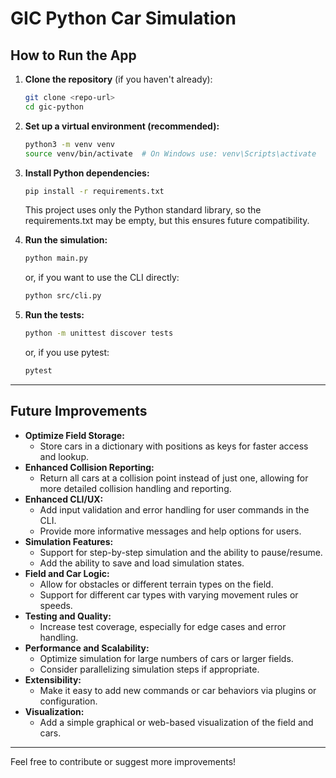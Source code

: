 # GIC Python Car Simulation

## How to Run the App

1. **Clone the repository** (if you haven't already):
   ```bash
   git clone <repo-url>
   cd gic-python
   ```

2. **Set up a virtual environment (recommended):**
   ```bash
   python3 -m venv venv
   source venv/bin/activate  # On Windows use: venv\Scripts\activate
   ```

3. **Install Python dependencies:**
   ```bash
   pip install -r requirements.txt
   ```
   This project uses only the Python standard library, so the requirements.txt may be empty, but this ensures future compatibility.

4. **Run the simulation:**
   ```bash
   python main.py
   ```
   or, if you want to use the CLI directly:
   ```bash
   python src/cli.py
   ```

5. **Run the tests:**
   ```bash
   python -m unittest discover tests
   ```
   or, if you use pytest:
   ```bash
   pytest
   ```

---

## Future Improvements

- **Optimize Field Storage:**
  - Store cars in a dictionary with positions as keys for faster access and lookup.
- **Enhanced Collision Reporting:**
  - Return all cars at a collision point instead of just one, allowing for more detailed collision handling and reporting.
- **Enhanced CLI/UX:**
  - Add input validation and error handling for user commands in the CLI.
  - Provide more informative messages and help options for users.
- **Simulation Features:**
  - Support for step-by-step simulation and the ability to pause/resume.
  - Add the ability to save and load simulation states.
- **Field and Car Logic:**
  - Allow for obstacles or different terrain types on the field.
  - Support for different car types with varying movement rules or speeds.
- **Testing and Quality:**
  - Increase test coverage, especially for edge cases and error handling.
- **Performance and Scalability:**
  - Optimize simulation for large numbers of cars or larger fields.
  - Consider parallelizing simulation steps if appropriate.
- **Extensibility:**
  - Make it easy to add new commands or car behaviors via plugins or configuration.
- **Visualization:**
  - Add a simple graphical or web-based visualization of the field and cars.

---

Feel free to contribute or suggest more improvements!
